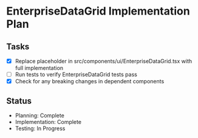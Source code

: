 # EnterpriseDataGrid Implementation Plan

## Tasks
- [x] Replace placeholder in src/components/ui/EnterpriseDataGrid.tsx with full implementation
- [ ] Run tests to verify EnterpriseDataGrid tests pass
- [x] Check for any breaking changes in dependent components

## Status
- Planning: Complete
- Implementation: Complete
- Testing: In Progress
